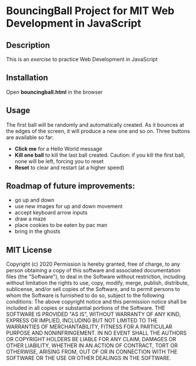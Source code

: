 <h1>BouncingBall Project for <strong>MIT Web Development in JavaScript</strong></h1>

<h2>Description</h2>
This is an <em>exercise</em> to practice Web Development in JavaScript

<h2>Installation</h2>
Open <strong>bouncingball.html</strong> in the browser

<h2>Usage</h2>
The first ball will be randomly and automatically created. As it bounces at the edges of the screen, it will produce a new one and so on. Three buttons are available so far:
<ul>
<li><strong>Click me</strong> for a Hello World message</li>
<li><strong>Kill one ball</strong> to kill the last ball created. Caution: if you kill the first ball, none will be left, forcing you to reset</li>
<li><strong>Reset</strong> to clear and restart (at a higher speed)</li>
</ul>

<h2>Roadmap of future improvements:</h2>
<ul>
<li>go up and down</li>
<li>use new images for up and down movement</li>
<li>accept keyboard arrow inputs</li>
<li>draw a maze</li>
<li>place cookies to be eaten by pac man</li>
<li>bring in the ghosts</li>
</ul>

<h2>MIT License</h2>
Copyright (c) 2020
Permission is hereby granted, free of charge, to any person obtaining a copy of this software and associated documentation files (the "Software"), to deal in the Software without restriction, including without limitation the rights to use, copy, modify, merge, publish, distribute, sublicense, and/or sell copies of the Software, and to permit persons to whom the Software is furnished to do so, subject to the following conditions:
The above copyright notice and this permission notice shall be included in all copies or substantial portions of the Software.
THE SOFTWARE IS PROVIDED "AS IS", WITHOUT WARRANTY OF ANY KIND, EXPRESS OR IMPLIED, INCLUDING BUT NOT LIMITED TO THE WARRANTIES OF MERCHANTABILITY, FITNESS FOR A PARTICULAR PURPOSE AND NONINFRINGEMENT. IN NO EVENT SHALL THE AUTHORS OR COPYRIGHT HOLDERS BE LIABLE FOR ANY CLAIM, DAMAGES OR OTHER LIABILITY, WHETHER IN AN ACTION OF CONTRACT, TORT OR OTHERWISE, ARISING FROM, OUT OF OR IN CONNECTION WITH THE SOFTWARE OR THE USE OR OTHER DEALINGS IN THE SOFTWARE.